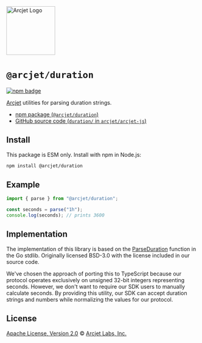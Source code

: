 <a href="https://arcjet.com" target="_arcjet-home">
  <picture>
    <source media="(prefers-color-scheme: dark)" srcset="https://arcjet.com/logo/arcjet-dark-lockup-voyage-horizontal.svg">
    <img src="https://arcjet.com/logo/arcjet-light-lockup-voyage-horizontal.svg" alt="Arcjet Logo" height="128" width="auto">
  </picture>
</a>

# `@arcjet/duration`

<p>
  <a href="https://www.npmjs.com/package/@arcjet/duration">
    <picture>
      <source media="(prefers-color-scheme: dark)" srcset="https://img.shields.io/npm/v/%40arcjet%2Fduration?style=flat-square&label=%E2%9C%A6Aj&labelColor=000000&color=5C5866">
      <img alt="npm badge" src="https://img.shields.io/npm/v/%40arcjet%2Fduration?style=flat-square&label=%E2%9C%A6Aj&labelColor=ECE6F0&color=ECE6F0">
    </picture>
  </a>
</p>

[Arcjet][arcjet] utilities for parsing duration strings.

- [npm package (`@arcjet/duration`)](https://www.npmjs.com/package/@arcjet/duration)
- [GitHub source code (`duration/` in `arcjet/arcjet-js`)](https://github.com/arcjet/arcjet-js/tree/main/duration)

## Install

This package is ESM only.
Install with npm in Node.js:

```sh
npm install @arcjet/duration
```

## Example

```ts
import { parse } from "@arcjet/duration";

const seconds = parse("1h");
console.log(seconds); // prints 3600
```

## Implementation

The implementation of this library is based on the [ParseDuration][go-parser]
function in the Go stdlib. Originally licensed BSD-3.0 with the license included
in our source code.

We've chosen the approach of porting this to TypeScript because our protocol
operates exclusively on unsigned 32-bit integers representing seconds. However,
we don't want to require our SDK users to manually calculate seconds. By
providing this utility, our SDK can accept duration strings and numbers while
normalizing the values for our protocol.

## License

[Apache License, Version 2.0][apache-license] © [Arcjet Labs, Inc.][arcjet]

[arcjet]: https://arcjet.com
[go-parser]: https://github.com/golang/go/blob/c18ddc84e1ec6406b26f7e9d0e1ee3d1908d7c27/src/time/format.go#L1589-L1686
[apache-license]: http://www.apache.org/licenses/LICENSE-2.0
